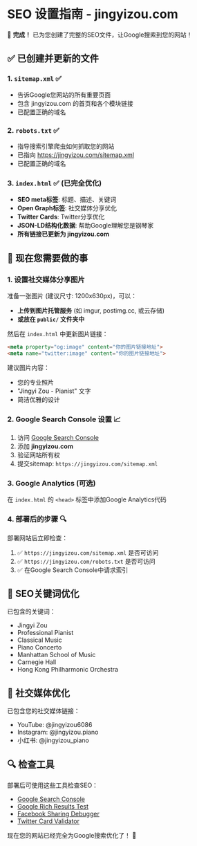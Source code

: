 # SEO 设置指南 - jingyizou.com

🎉 **完成！** 已为您创建了完整的SEO文件，让Google搜索到您的网站！

## ✅ 已创建并更新的文件

### 1. `sitemap.xml` ✅ 
- 告诉Google您网站的所有重要页面
- 包含 jingyizou.com 的首页和各个模块链接
- 已配置正确的域名

### 2. `robots.txt` ✅
- 指导搜索引擎爬虫如何抓取您的网站
- 已指向 https://jingyizou.com/sitemap.xml
- 已配置正确的域名

### 3. `index.html` ✅ (已完全优化)
- **SEO meta标签**: 标题、描述、关键词
- **Open Graph标签**: 社交媒体分享优化  
- **Twitter Cards**: Twitter分享优化
- **JSON-LD结构化数据**: 帮助Google理解您是钢琴家
- **所有链接已更新为 jingyizou.com**

## 🚀 现在您需要做的事

### 1. 设置社交媒体分享图片
准备一张图片 (建议尺寸: 1200x630px)，可以：
- **上传到图片托管服务** (如 imgur, postimg.cc, 或云存储)
- **或放在 `public/` 文件夹中**

然后在 `index.html` 中更新图片链接：
```html
<meta property="og:image" content="你的图片链接地址">
<meta name="twitter:image" content="你的图片链接地址">
```

建议图片内容：
- 您的专业照片
- "Jingyi Zou - Pianist" 文字
- 简洁优雅的设计

### 2. Google Search Console 设置 📈
1. 访问 [Google Search Console](https://search.google.com/search-console/)
2. 添加 **jingyizou.com** 
3. 验证网站所有权
4. 提交sitemap: `https://jingyizou.com/sitemap.xml`

### 3. Google Analytics (可选)
在 `index.html` 的 `<head>` 标签中添加Google Analytics代码

### 4. 部署后的步骤 🔍
部署网站后立即检查：
1. ✅ `https://jingyizou.com/sitemap.xml` 是否可访问
2. ✅ `https://jingyizou.com/robots.txt` 是否可访问
3. ✅ 在Google Search Console中请求索引

## 🎯 SEO关键词优化

已包含的关键词：
- Jingyi Zou
- Professional Pianist
- Classical Music
- Piano Concerto
- Manhattan School of Music
- Carnegie Hall
- Hong Kong Philharmonic Orchestra

## 📱 社交媒体优化

已包含您的社交媒体链接：
- YouTube: @jingyizou6086
- Instagram: @jingyizou.piano
- 小红书: @jingyizou_piano

## 🔍 检查工具

部署后可使用这些工具检查SEO：
- [Google Search Console](https://search.google.com/search-console/)
- [Google Rich Results Test](https://search.google.com/test/rich-results)
- [Facebook Sharing Debugger](https://developers.facebook.com/tools/debug/)
- [Twitter Card Validator](https://cards-dev.twitter.com/validator)

现在您的网站已经完全为Google搜索优化了！ 🚀